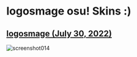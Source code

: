 # logosmage osu! Skins :)

## [logosmage (July 30, 2022)](https://mega.nz/file/fwY12KDL#awg3vO3SrijCI-Dg4c2kBthw1VOnPnOwvF7ZG59Sv0Y)
![screenshot014](https://user-images.githubusercontent.com/110307551/181994417-d58adfdf-0148-4a60-950d-036622f23cf0.png)
